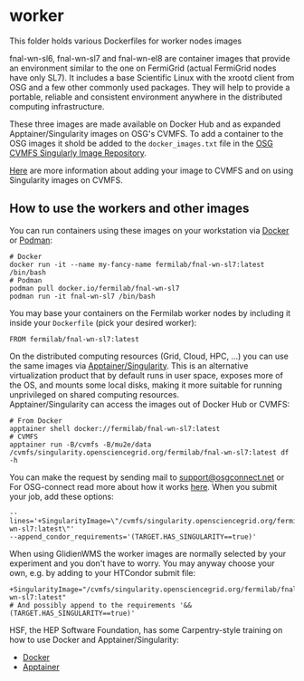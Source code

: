 <!--
SPDX-FileCopyrightText: 2020 Fermi Research Alliance, LLC
SPDX-License-Identifier: Apache-2.0
-->

# worker

This folder holds various Dockerfiles for worker nodes images

fnal-wn-sl6, fnal-wn-sl7 and fnal-wn-el8 are container images that provide an environment similar to the one on FermiGrid (actual FermiGrid nodes have only SL7).
It includes a base Scientific Linux with the xrootd client from OSG and a few other commonly used packages.
They will help to provide a portable, reliable and consistent environment anywhere in the distributed computing infrastructure.

These three images are made available on Docker Hub and as expanded Apptainer/Singularity images on OSG's CVMFS.
To add a container to the OSG images it shold be added to the `docker_images.txt` file in the [OSG CVMFS Singularly Image Repository](https://github.com/opensciencegrid/cvmfs-singularity-sync).

[Here](https://support.opensciencegrid.org/support/solutions/articles/12000024676-docker-and-singularity-containers) are more information about adding your image to CVMFS and on using Singularity images on CVMFS.

## How to use the workers and other images

You can run containers using these images on your workstation via [Docker](https://www.docker.com/) or [Podman](https://podman.io/):

```shell
# Docker
docker run -it --name my-fancy-name fermilab/fnal-wn-sl7:latest /bin/bash
# Podman
podman pull docker.io/fermilab/fnal-wn-sl7
podman run -it fnal-wn-sl7 /bin/bash
```

You may base your containers on the Fermilab worker nodes by including it inside your `Dockerfile` (pick your desired worker):

```
FROM fermilab/fnal-wn-sl7:latest
```

On the distributed computing resources (Grid, Cloud, HPC, ...) you can use the same images via [Apptainer/Singularity](https://apptainer.org/). This is an alternative virtualization product that by default runs in user space, exposes more of the OS, and mounts some local disks, making it more suitable for running unprivileged on shared computing resources.  
Apptainer/Singularity can access the images out of Docker Hub or CVMFS:

```shell
# From Docker
apptainer shell docker://fermilab/fnal-wn-sl7:latest
# CVMFS
apptainer run -B/cvmfs -B/mu2e/data /cvmfs/singularity.opensciencegrid.org/fermilab/fnal-wn-sl7:latest df -h
```

You can make the request by sending mail to support@osgconnect.net or
For OSG-connect read more about how it works [here](https://support.opensciencegrid.org/support/solutions/articles/12000024676-docker-and-singularity-containers). When you submit your job, add these options:

```shell
--lines='+SingularityImage=\"/cvmfs/singularity.opensciencegrid.org/fermilab/fnal-wn-sl7:latest\"'
--append_condor_requirements='(TARGET.HAS_SINGULARITY==true)'
```

When using GlidienWMS the worker images are normally selected by your experiment and you don't have to worry. You may anyway choose your own, e.g. by adding to your HTCondor submit file:

```
+SingularityImage="/cvmfs/singularity.opensciencegrid.org/fermilab/fnal-wn-sl7:latest"
# And possibly append to the requirements '&& (TARGET.HAS_SINGULARITY==true)'
```

HSF, the HEP Software Foundation, has some Carpentry-style training on how to use Docker and Apptainer/Singularity:

-   [Docker](https://hsf-training.github.io/hsf-training-docker/)
-   [Apptainer](https://hsf-training.github.io/hsf-training-singularity-webpage/)
